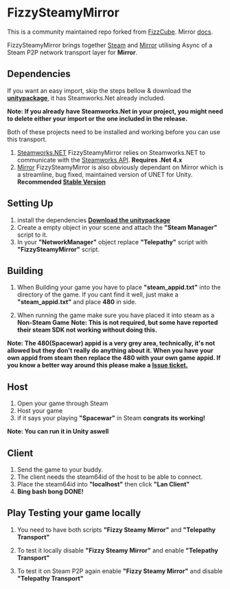 # FizzySteamyMirror

This is a community maintained repo forked from [FizzCube](https://github.com/FizzCube/FizzySteamyMirror). Mirror [docs](https://mirror-networking.com/docs/Transports/Fizzy.html).

FizzySteamyMirror brings together [Steam](https://store.steampowered.com/) and [Mirror](https://github.com/vis2k/Mirror) utilising Async of a Steam P2P network transport layer for **Mirror**.

## Dependencies
If you want an easy import, skip the steps bellow & download the **[unitypackage](https://github.com/Raystorms/FizzySteamyMirror/releases)**, it has Steamworks.Net already included. 

**Note: If you already have Steamworks.Net in your project, you might need to delete either your import or the one included in the release.**

Both of these projects need to be installed and working before you can use this transport.
1. [Steamworks.NET](https://github.com/rlabrecque/Steamworks.NET) FizzySteamyMirror relies on Steamworks.NET to communicate with the [Steamworks API](https://partner.steamgames.com/doc/sdk). **Requires .Net 4.x**  
2. [Mirror](https://github.com/vis2k/Mirror) FizzySteamyMirror is also obviously dependant on Mirror which is a streamline, bug fixed, maintained version of UNET for Unity. **Recommended [Stable Version](https://assetstore.unity.com/packages/tools/network/mirror-129321)**

## Setting Up

1. install the dependencies **[Download the unitypackage](https://github.com/Raystorms/FizzySteamyMirror/releases)**
2. Create a empty object in your scene and attach the **"Steam Manager"** script to it.
3. In your **"NetworkManager"** object replace **"Telepathy"** script with **"FizzySteamyMirror"** script.

## Building
1. When Building your game you have to place **"steam_appid.txt"** into the directory of the game. If you cant find it well, just make a **"steam_appid.txt"** and place **480** in side.

2. When running the game make sure you have placed it into steam as a **Non-Steam Game** **Note: This is not required, but some have reported their steam SDK not working without doing this.**

**Note: The 480(Spacewar) appid is a very grey area, technically, it's not allowed but they don't really do anything about it. When you have your own appid from steam then replace the 480 with your own game appid.
If you know a better way around this please make a [Issue ticket.](https://github.com/Raystorms/FizzySteamyMirror/issues)**

## Host
1. Open your game through Steam
2. Host your game
3. if it says your playing **"Spacewar"** in Steam **congrats its working!**

**Note: You can run it in Unity aswell**

## Client
1. Send the game to your buddy.
2. The client needs the steam64id of the host to be able to connect.
3. Place the steam64id into **"localhost"** then click **"Lan Client"**
4. **Bing bash bong DONE!**

## Play Testing your game locally

1. You need to have both scripts **"Fizzy Steamy Mirror"** and **"Telepathy Transport"**

2. To test it locally disable **"Fizzy Steamy Mirror"** and enable **"Telepathy Transport"**

3. To test it on Steam P2P again enable **"Fizzy Steamy Mirror"** and disable **"Telepathy Transport"**
